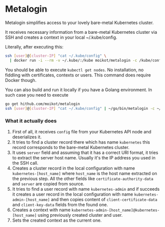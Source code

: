 # Metalogin

Metalogin simplifies access to your lovely bare-metal Kubernetes cluster. 
 
It receives necessary information from a bare-metal 
Kubernetes cluster via SSH and creates a context in your local ~/.kube/config.

Literally, after executing this:

```bash
ssh [user]@[cluster-IP] "cat ~/.kube/config" \
  | docker run -i --rm -v ~/.kube/:/kube moikot/metalogin -c /kube/config
```

You should be able to execute `kubectl get nodes`. No installation, no fiddling 
with certificates, contexts or users. This command does require Docker though. 

You can also build and run it locally if you have a Golang environment. 
In such case you need to execute

```bash
go get hithub.com/moikot/metalogin
ssh [user]@[cluster-IP] "cat ~/.kube/config" | ~/go/bin/metalogin -c ~/.kube/config

```

### What it actually does
1. First of all, it receives `config` file from your Kubernetes API node and 
deserializes it.
2. It tries to find a cluster record there which has name `kubernetes` this 
record corresponds to the bare-metal Kubernetes cluster.
3. It uses `server` field and assuming that it has a correct URI format, it 
tries to extract the server host name. Usually it's the IP address you used in
the SSH call.
4. Creates a cluster record in the local configuration with name 
`kubernetes-[host_name]` where `host_name` is the host name extracted on 
the previous step. All the other fields like `certificate-authority-data` 
and `server` are copied from source.
5. It tries to find a user record with name `kubernetes-admin` and if succeeds 
it creates a user record in the local configuration with name 
`kubernetes-admin-[host_name]` and then copies content of `client-certificate-data` 
and `client-key-data` fields from the found one.
6. Creates a context with name `kubernetes-admin-[host_name]@kubernetes-[host_name]` 
using previously created cluster and user. 
7. Sets the created context as the current one.
